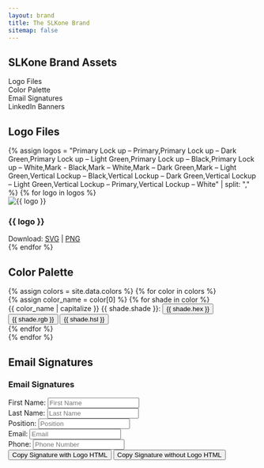 ```yaml
---
layout: brand
title: The SLKone Brand
sitemap: false
---
```

<section id="toc" class="container mx-auto max-w-7xl py-20">
    <h2 class="text-4xl mb-12 font-display">SLKone Brand Assets</h2>
    <ul class="prose dark:prose-invert">
        <li><a href="#logo-downloads">Logo Files</a></li>
        <li><a href="#color-palette">Color Palette</a></li>
        <li><a href="#email-signatures">Email Signatures</a></li>
        <li><a href="#linkedin">LinkedIn Banners</a></li>
    </ul>
</section>
<script src="https://cdnjs.cloudflare.com/ajax/libs/html2canvas/1.4.1/html2canvas.min.js"></script>
<script>
document.addEventListener('click', function(event) {
    if (event.target.classList.contains('download-png')) {
        const targetId = event.target.getAttribute('data-target');
        const div = document.getElementById(targetId);
        
        if (div) {
            html2canvas(div).then(canvas => {
                const link = document.createElement('a');
                link.download = `${targetId}-image.png`;
                link.href = canvas.toDataURL('image/png');
                link.click();
            });
        }
    }
});
</script>
<script>
    function copyToClipboard(targetId) {
        const element = document.getElementById(targetId);
        if (element) {
            const text = element.innerText; // Get inner text content
            navigator.clipboard.writeText(text).then(() => {
                alert(`Copied: ${text}`);
            });
        } else {
            alert('Element not found');
        }
    }
</script>
<section id="logo-downloads" class="py-20 container mx-auto max-w-7xl">
    <h2 class="text-4xl mb-12 font-display">Logo Files</h2>
    <div class="grid grid-cols-2 gap-8">
        {% assign logos = "Primary Lock up – Primary,Primary Lock up – Dark Green,Primary Lock up – Light Green,Primary Lock up – Black,Primary Lock up – White,Mark - Black,Mark – White,Mark – Dark Green,Mark – Light Green,Vertical Lockup – Black,Vertical Lockup – Dark Green,Vertical Lockup – Light Green,Vertical Lockup – Primary,Vertical Lockup – White" | split: "," %}
        {% for logo in logos %}
        <div class="mb-8 bg-slate-100 dark:bg-currant-300 p-8 rounded-xl text-center">
            <img src="{{ '/assets/images/logo/svg/' | append: logo | append: '.svg' }}" alt="{{ logo }}" class="h-32 w-auto mx-auto">
            <h3 class="py-4 text-xl">{{ logo }}</h3>
            <div>
            Download: <a class="text-emerald dark:text-forest" href="{{ '/assets/images/logo/svg/' | append: logo | append: '.svg' }}">SVG</a> | <a class="text-emerald dark:text-forest" href="{{ '/assets/images/logo/png/' | append: logo | append: '.png' }}">PNG</a>
            </div>
        </div>
        {% endfor %}
    </div>
</section>
<section id="color-palette" class="py-20 container mx-auto max-w-7xl">
    <h2 class="text-4xl mb-12 font-display">Color Palette</h2>
    <div class="grid grid-cols-1 gap-8">
        {% assign colors = site.data.colors %}
        {% for color in colors %}
            <div class="flex items-center p-4 cursor-pointer">
                {% assign color_name = color[0] %}
                {% for shade in color %}
                    <div class="flex items-center mr-4">
                        <div class="bg-{{ color_name | downcase }}-{{ shade.shade }} text-black p-8 rounded-xl"></div>
                        <span class="ml-2">{{ color_name | capitalize }} {{ shade.shade }}: </span>
                        <button id="{{ color_name | capitalize }}-{{ shade.shade }}-hex" class="ml-2" onclick="copyToClipboard('{{ color_name | capitalize }}-{{ shade.shade }}-hex')">{{ shade.hex }}</button> 
                        <button id="{{ color_name | capitalize }}-{{ shade.shade }}-rgb" class="ml-2" onclick="copyToClipboard('{{ color_name | capitalize }}-{{ shade.shade }}-rgb')">{{ shade.rgb }}</button> 
                        <button id="{{ color_name | capitalize }}-{{ shade.shade }}-hsl" class="ml-2" onclick="copyToClipboard('{{ color_name | capitalize }}-{{ shade.shade }}-hsl')">{{ shade.hsl }}</button>
                    </div>
                {% endfor %}
            </div>
        {% endfor %}
    </div>
</section>

<section id="email-signatures" class="py-20 container mx-auto max-w-7xl">
    <h2 class="text-4xl mb-12 font-display">Email Signatures</h2>
    <div class="flex flex-col mb-8">
        <h3 class="text-xl mb-4">Email Signatures</h3>
        <div class="mb-4">
            <label for="first-name" class="block">First Name:</label>
            <input type="text" id="first-name" class="border p-2 w-full text-currant" placeholder="First Name" oninput="updateSignature()">
        </div>
        <div class="mb-4">
            <label for="last-name" class="block">Last Name:</label>
            <input type="text" id="last-name" class="border p-2 w-full text-currant" placeholder="Last Name" oninput="updateSignature()">
        </div>
        <div class="mb-4">
            <label for="position" class="block">Position:</label>
            <input type="text" id="position" class="border p-2 w-full text-currant" placeholder="Position" oninput="updateSignature()">
        </div>
        <div class="mb-4">
            <label for="email" class="block">Email:</label>
            <input type="email" id="email" class="border p-2 w-full text-currant" placeholder="Email" oninput="updateSignature()">
        </div>
        <div class="mb-4">
            <label for="phone" class="block">Phone:</label>
            <input type="text" id="phone" class="border p-2 w-full text-currant" placeholder="Phone Number" oninput="updateSignature()">
        </div>
        <button class="bg-emerald text-white p-2 rounded mt-4" onclick="copyToClipboard('with-logo')">Copy Signature with Logo HTML</button>
        <button class="bg-emerald text-white p-2 rounded mt-4" onclick="copyToClipboard('without-logo')">Copy Signature without Logo HTML</button>
    </div>
    <script>
        function updateSignatures() {
            const firstName = document.getElementById('first-name').value.trim();
            const lastName = document.getElementById('last-name').value.trim();
            const position = document.getElementById('position').value.trim();
            const email = document.getElementById('email').value.trim();
            const phone = document.getElementById('phone').value.trim();

            if (firstName && lastName) {
                document.getElementById('with-logo-name').innerText = `${firstName} ${lastName}`;
                document.getElementById('without-logo-name').innerText = `${firstName} ${lastName}`;
            } else {
                document.getElementById('with-logo-name').innerText = 'First Last';
                document.getElementById('without-logo-name').innerText = 'First Last';
            }

            document.getElementById('with-logo-position').innerText = position ? `${position} | SLKone, LLC` : 'Title | SLKone, LLC';
            document.getElementById('without-logo-position').innerText = position ? `${position} | SLKone, LLC` : 'Title | SLKone, LLC';

            document.getElementById('with-logo-email').innerText = email || 'email@slkone.com';
            document.getElementById('without-logo-email').innerText = email || 'email@slkone.com';

            document.getElementById('with-logo-phone').innerText = phone || '(XXX) XXX-XXXX';
            document.getElementById('without-logo-phone').innerText = phone || '(XXX) XXX-XXXX';
        }
    </script>
    <div id="with-logo">
    <table id="email" width="340" cellspacing="0" cellpadding="0" border="0">
        <tr style="border:0;padding:0;">
            <td style="border:0;padding:0;">
                <table cellspacing="0" cellpadding="0" border="0">
                    <tr style="border:0;padding:0;">
                        <td valign="top" width="140" height="72" style="padding:0 24px 0 0; vertical-align: middle; border:0;">
                            <a href="http://slk.one" target="_blank"><img alt="SLKone" width="116" height="72px" style="margin-right: 24px;width:116px; height: 72px; vertical-align: middle;" src="https://slkone.com/assets/images/logo/email.png" /></a>
                        </td>
                        <td style="padding:0 15px 0 24px;vertical-align: top; border:0; border-left: 1px solid #5DBC5B;" valign="top">
                            <table cellspacing="0" cellpadding="0" border="0" style="line-height: 1.1;">
                                <tr style="border:0;padding:0;">
                                    <td style="border:0;padding:0;">
                                        <div id="with-logo-name" style="font: 15px arial, helvetica, sans-serif;color:#161A41;">First Last</div>
                                    </td>
                                </tr>
                                <tr style="border:0;padding:0;">
                                    <td style="padding: 4px 0 12px;border:0;">
                                        <div id="with-logo-position" style="font: 11px arial, helvetica, sans-serif;color:#161A41;">Title | SLKone, LLC</div>
                                    </td>
                                </tr>
                                <tr style="padding: 0;border:0;">
                                    <td style="border:0;padding:0;">
                                        <div id="with-logo-phone" style="color: #5DBC5B;border:0;padding:0;font: 11px arial, helvetica, sans-serif;text-decoration: none;">(XXX) XXX-XXXX</div>
                                    </td>
                                </tr>
                                <tr style="padding: 0;border:0;">
                                    <td style="border:0;padding:0;">
                                        <div id="with-logo-email" style="color: #5DBC5B;border:0;padding:0;font: 11px arial, helvetica, sans-serif;text-decoration: none;">email@slkone.com</div>
                                    </td>
                                </tr>
                            </table>
                        </td>
                    </tr>
                </table>
            </td>
        </tr>
    </table>
</div>
<div id="without-logo">
    <table id="email" width="340" cellspacing="0" cellpadding="0" border="0">
        <tr style="border:0;padding:0;">
            <td style="border:0;padding:0;">
                <table cellspacing="0" cellpadding="0" border="0" style="line-height: 1.1;">
                    <tr style="border:0;padding:0;">
                        <td style="border:0;padding:0;">
                            <div id="without-logo-name" style="font: 15px arial, helvetica, sans-serif;color:#161A41;">First Last</div>
                        </td>
                    </tr>
                    <tr style="border:0;padding:0;">
                        <td style="padding: 4px 0 12px;border:0;">
                            <div id="without-logo-position" style="font: 11px arial, helvetica, sans-serif;color:#161A41;">Title | SLKone, LLC</div>
                        </td>
                    </tr>
                    <tr style="padding: 0;border:0;">
                        <td style="border:0;padding:0;">
                            <div id="without-logo-phone" style="color: #5DBC5B;border:0;padding:0;font: 11px arial, helvetica, sans-serif;text-decoration: none;">(XXX) XXX-XXXX</div>
                        </td>
                    </tr>
                    <tr style="padding: 0;border:0;">
                        <td style="border:0;padding:0;">
                            <div id="without-logo-email" style="color: #5DBC5B;border:0;padding:0;font: 11px arial, helvetica, sans-serif;text-decoration: none;">email@slkone.com</div>
                        </td>
                    </tr>
                </table>
            </td>
        </tr>
    </table>
</div>
</section>
<section id="linkedin" class="flex flex-col justify-center items-center py-20">
    <div class="container mx-auto max-w-7xl">
        <h2 class="text-4xl mb-12 font-display">LinkedIn Banners</h2>
        <div class="mb-8 w-full">
            <form id="banner-text-form" class="flex flex-col items-center w-1/2">
                <label for="banner-text" class="mb-2 text-lg">Update Banner Text:</label>
                <input 
                    type="text" 
                    id="banner-text" 
                    name="banner-text" 
                    class="w-full p-2 border border-gray-300 rounded" 
                    placeholder="Enter new banner text"
                >
            </form>
        </div>
    </div>
    <div class="mb-8" style="width: 1584px; height: 396px;">
        <div id="white-linkedin-bg" class="bg-white overflow-hidden relative z-[-1] flex flex-row items-center justify-end p-16 text-right w-[1584px] h-[396px]" style="width: 1584px; height: 396px;">
            <canvas
                class="windmap-canvas absolute w-screen h-full left-0 z-0"
                data-num-streamlines="100"
                data-num-animated="0"
                data-num-colors="3"
                data-opacity="0.3"
                data-scale="0.00015"
            ></canvas>
            <h2 class="linkedin-banner-text text-5xl font-display text-currant mr-16 z-10 ml-[400px] text-right" style="text-align:right">Bridge strategy to measurable success</h2>
            <img src="{{ '/assets/images/logo_light.svg' }}" alt="{{ site.title }}" class="h-32 w-auto z-10 ">
        </div>
    </div>
    <button class="download-png bg-emerald dark:bg-forest text-white dark:text-currant text-2xl transition-all p-4 rounded-full px-8 duration-300 hover:bg-emerald-500 dark:hover:bg-forest-500 mb-8" data-target="white-linkedin-bg">
        Download as PNG
    </button>
    <div class="mb-8" style="width: 1584px; height: 396px;">
        <div id="currant-linkedin-bg" class="bg-currant overflow-hidden relative z-[-1] flex flex-row items-center justify-end p-16 text-right w-[1584px] h-[396px]" style="width: 1584px; height: 396px;">
            <canvas
                class="windmap-canvas absolute w-screen h-full left-0 z-0"
                data-num-streamlines="100"
                data-num-animated="0"
                data-num-colors="3"
                data-opacity="0.75"
                data-scale="0.00015"
            ></canvas>
            <h2 class="linkedin-banner-text text-5xl font-display text-white mr-16 z-10 ml-[400px] text-right" style="text-align:right">Bridge strategy to measurable success</h2>
            <img src="{{ '/assets/images/logo_dark.svg' }}" alt="{{ site.title }}" class="h-32 w-auto z-10 ">
        </div>
    </div>
    <button class="download-png bg-emerald dark:bg-forest text-white dark:text-currant text-2xl transition-all p-4 rounded-full px-8 duration-300 hover:bg-emerald-500 dark:hover:bg-forest-500 mb-8" data-target="currant-linkedin-bg">
        Download as PNG
    </button>
    <script>
        document.getElementById('banner-text').addEventListener('input', function(event) {
            const newText = event.target.value;
            const bannerTexts = document.querySelectorAll('.linkedin-banner-text');
            bannerTexts.forEach(function(h2) {
                h2.textContent = newText;
            });
        });
    </script>
</section>

